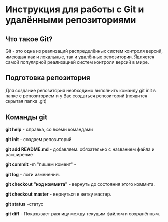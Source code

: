 # Инструкция для работы с Git и удалёнными репозиториями 

## Что такое Git?

Git - это одна из реализаций распределённых систем контроля версий, имеющая как и локальные, так и удалённые репозитории. Является самой популярной реализацией систем контроля версий в мире.

## Подготовка репозитория

Для создание репозитория необходимо выполнить команду git init в папке с репозиторием и у Вас создаться репозиторий (появится скрытая папка .git)

## Команды git

**git help** - справка, со всеми командами

**git init**  - создаем репозиторий 

**git add README.md**  - добавляем. обязательно с названием файла и расширение

**git commit** -m "пишем комент" - 

**git log**  - логи изменений.

**git checkout "код коммита"** - вернуть до состояния этого коммита.

**git checkout master** - вернуться в ветку мастер.

**git status** -статус 

**git diff** - Показывает разницу между текущим файлом и сохранённым. 

